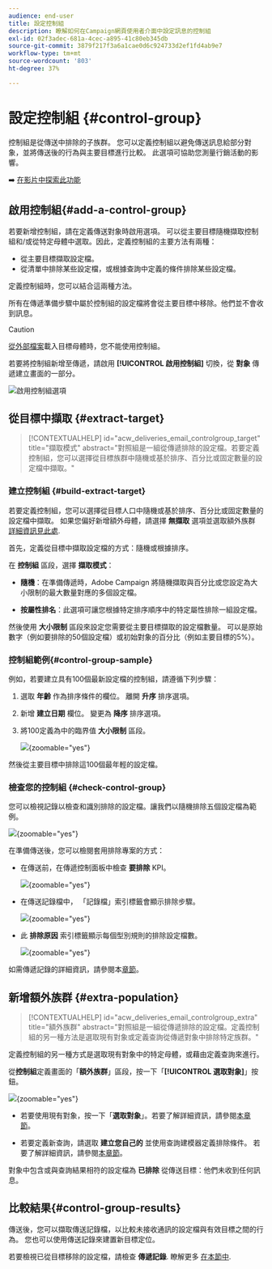 ```yaml
---
audience: end-user
title: 設定控制組
description: 瞭解如何在Campaign網頁使用者介面中設定訊息的控制組
exl-id: 02f3adec-681a-4cec-a895-41c80eb345db
source-git-commit: 3879f217f3a6a1cae0d6c924733d2ef1fd4ab9e7
workflow-type: tm+mt
source-wordcount: '803'
ht-degree: 37%

---
```


# 設定控制組 {#control-group}

控制組是從傳送中排除的子族群。 您可以定義控制組以避免傳送訊息給部分對象，並將傳送後的行為與主要目標進行比較。 此選項可協助您測量行銷活動的影響。

➡️ [在影片中探索此功能](create-audience.md#video)

## 啟用控制組{#add-a-control-group}

若要新增控制組，請在定義傳送對象時啟用選項。 可以從主要目標隨機擷取控制組和/或從特定母體中選取。因此，定義控制組的主要方法有兩種：

* 從主要目標擷取設定檔。
* 從清單中排除某些設定檔，或根據查詢中定義的條件排除某些設定檔。

定義控制組時，您可以結合這兩種方法。

所有在傳遞準備步驟中屬於控制組的設定檔將會從主要目標中移除。他們並不會收到訊息。

>[!CAUTION]
>
>[從外部檔案](file-audience.md)載入目標母體時，您不能使用控制組。

若要將控制組新增至傳遞，請啟用 **[!UICONTROL 啟用控制組]** 切換，從 **對象** 傳遞建立畫面的一部分。

![啟用控制組選項](assets/control-group1.png)


## 從目標中擷取 {#extract-target}

>[!CONTEXTUALHELP]
>id="acw_deliveries_email_controlgroup_target"
>title="擷取模式"
>abstract="對照組是一組從傳遞排除的設定檔。若要定義控制組，您可以選擇從目標族群中隨機或基於排序、百分比或固定數量的設定檔中擷取。"


### 建立控制組 {#build-extract-target}

若要定義控制組，您可以選擇從目標人口中隨機或基於排序、百分比或固定數量的設定檔中擷取。 如果您偏好新增額外母體，請選擇 **無擷取** 選項並選取額外族群 [詳細資訊見此處](#extra-population).

首先，定義從目標中擷取設定檔的方式：隨機或根據排序。

在 **控制組** 區段，選擇 **擷取模式**：

* **隨機**：在準備傳遞時，Adobe Campaign 將隨機擷取與百分比或您設定為大小限制的最大數量對應的多個設定檔。

* **按屬性排名**：此選項可讓您根據特定排序順序中的特定屬性排除一組設定檔。


然後使用 **大小限制** 區段來設定您需要從主要目標擷取的設定檔數量。 可以是原始數字（例如要排除的50個設定檔）或初始對象的百分比（例如主要目標的5%）。


### 控制組範例{#control-group-sample}

例如，若要建立具有100個最新設定檔的控制組，請遵循下列步驟：

1. 選取 **年齡** 作為排序條件的欄位。 離開 **升序** 排序選項。
1. 新增 **建立日期** 欄位。 變更為 **降序** 排序選項。
1. 將100定義為中的臨界值 **大小限制** 區段。

   ![](assets/control-group2.png){zoomable=&quot;yes&quot;}

然後從主要目標中排除這100個最年輕的設定檔。

### 檢查您的控制組 {#check-control-group}

您可以檢視記錄以檢查和識別排除的設定檔。讓我們以隨機排除五個設定檔為範例。

![](assets/control-group4.png){zoomable=&quot;yes&quot;}

在準備傳送後，您可以檢閱套用排除專案的方式：

* 在傳送前，在傳遞控制面板中檢查 **要排除** KPI。

  ![](assets/control-group5.png){zoomable=&quot;yes&quot;}

* 在傳送記錄檔中， 「記錄檔」索引標籤會顯示排除步驟。

  ![](assets/control-group-sample-logs.png){zoomable=&quot;yes&quot;}
<!--

 * The **Exclusion logs** tab displays each profile and the related exclusion **Reason**.

    ![](assets/control-group6.png){zoomable="yes"}
-->

* 此 **排除原因** 索引標籤顯示每個型別規則的排除設定檔數。

  ![](assets/control-group7.png){zoomable=&quot;yes&quot;}

如需傳遞記錄的詳細資訊，請參閱本[章節](../monitor/delivery-logs.md)。

## 新增額外族群 {#extra-population}

>[!CONTEXTUALHELP]
>id="acw_deliveries_email_controlgroup_extra"
>title="額外族群"
>abstract="對照組是一組從傳遞排除的設定檔。定義控制組的另一種方法是選取現有對象或定義查詢從傳遞對象中排除特定族群。"

定義控制組的另一種方式是選取現有對象中的特定母體，或藉由定義查詢來進行。

從&#x200B;**控制組**&#x200B;定義畫面的「**額外族群**」區段，按一下「**[!UICONTROL 選取對象]**」按鈕。

![](assets/control-group3.png){zoomable=&quot;yes&quot;}

* 若要使用現有對象，按一下「**選取對象**」。若要了解詳細資訊，請參閱[本章節](add-audience.md)。

* 若要定義新查詢，請選取 **建立您自己的** 並使用查詢建模器定義排除條件。 若要了解詳細資訊，請參閱[本章節](../query/query-modeler-overview.md)。

對象中包含或與查詢結果相符的設定檔為 **已排除** 從傳送目標：他們未收到任何訊息。

## 比較結果{#control-group-results}

傳送後，您可以擷取傳送記錄檔，以比較未接收通訊的設定檔與有效目標之間的行為。 您也可以使用傳送記錄來建置新目標定位。

若要檢視已從目標移除的設定檔，請檢查 **傳遞記錄**. 瞭解更多 [在本節中](#check-control-group).
